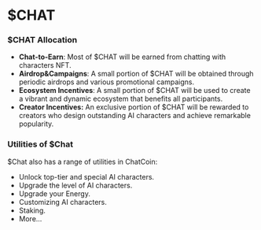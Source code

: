 # $CHAT

### $CHAT Allocation

* **Chat-to-Earn**: Most of $CHAT will be earned from chatting with characters NFT.
* **Airdrop\&Campaigns**: A small portion of $CHAT will be obtained through periodic airdrops and various promotional campaigns.&#x20;
* **Ecosystem Incentives**: A small portion of $CHAT will be used to create a vibrant and dynamic ecosystem that benefits all participants.
* **Creator Incentives:** An exclusive portion of $CHAT will be rewarded to creators who design outstanding AI characters and achieve remarkable popularity.

### Utilities of $Chat

$Chat also has a range of utilities in ChatCoin:

* Unlock top-tier and special AI characters.
* Upgrade the level of AI characters.
* Upgrade your Energy.
* Customizing AI characters.
* Staking.
* More...
